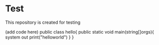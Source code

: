 # Test
This repository is created for testing

(add code here)
public class hello{
public static void main(string[]orgs){
system out print("helloworld")
}
}
